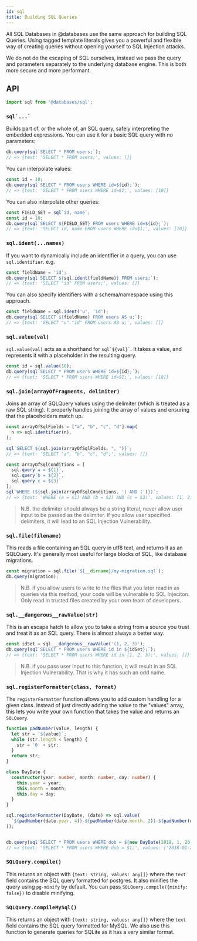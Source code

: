 ```yaml
---
id: sql
title: Building SQL Queries
---
```


All SQL Databases in @databases use the same approach for building SQL Queries. Using tagged template literals gives you a powerful and flexible way of creating queries without opening yourself to SQL Injection attacks.

We do not do the escaping of SQL ourselves, instead we pass the query and parameters separately to the underlying database engine. This is both more secure and more performant.

## API

```ts
import sql from '@databases/sql';
```

### ``` sql`...` ```

Builds part of, or the whole of, an SQL query, safely interpreting the embedded expressions. You can use it for a basic SQL query with no parameters:

```ts
db.query(sql`SELECT * FROM users;`);
// => {text: 'SELECT * FROM users;', values: []}
```

You can interpolate values:

```ts
const id = 10;
db.query(sql`SELECT * FROM users WHERE id=${id};`);
// => {text: 'SELECT * FROM users WHERE id=$1;', values: [10]}
```

You can also interpolate other queries:

```ts
const FIELD_SET = sql`id, name`;
const id = 10;
db.query(sql`SELECT ${FIELD_SET} FROM users WHERE id=${id};`);
// => {text: 'SELECT id, name FROM users WHERE id=$1;', values: [10]}
```

### ``` sql.ident(...names) ```

If you want to dynamically include an identifier in a query, you can use `sql.identifier`. e.g.

```ts
const fieldName = 'id';
db.query(sql`SELECT ${sql.ident(fieldName)} FROM users;`);
// => {text: 'SELECT "id" FROM users;', values: []}
```

You can also specify identifiers with a schema/namespace using this approach.

```ts
const fieldName = sql.ident('u', 'id');
db.query(sql`SELECT ${fieldName} FROM users AS u;`);
// => {text: 'SELECT "u"."id" FROM users AS u;', values: []}
```

### ``` sql.value(val) ```

`sql.value(val)` acts as a shorthand for ``` sql`${val}` ```. It takes a value, and represents it with a placeholder in the resulting query.

```ts
const id = sql.value(10);
db.query(sql`SELECT * FROM users WHERE id=${id};`);
// => {text: 'SELECT * FROM users WHERE id=$1;', values: [10]}
```

### ``` sql.join(arrayOfFragments, delimiter) ```

Joins an array of SQLQuery values using the delimiter (which is treated as a raw SQL string). It properly handles joining the array of values and ensuring that the placeholders match up.

```ts
const arrayOfSqlFields = ["a", "b", "c", "d"].map(
  n => sql.identifier(n),
);

sql`SELECT ${sql.join(arrayOfSqlFields, ", ")}`;
// => {text: 'SELECT "a", "b", "c", "d";', values: []}

const arrayOfSqlConditions = [
  sql.query`a = ${1}`,
  sql.query`b = ${2}`,
  sql.query`c = ${3}`
];
sql`WHERE (${sql.join(arrayOfSqlConditions, ') AND (')})`;
// => {text: 'WHERE (a = $1) AND (b = $2) AND (c = $3)', values: [1, 2, 3]}
```

> N.B. the delimiter should always be a string literal, never allow user input to be passed as the delimiter. If you allow user specified delimiters, it will lead to an SQL Injection Vulnerability.

### ``` sql.file(filename) ```

This reads a file containing an SQL query in utf8 text, and returns it as an SQLQuery. It's generally most useful for large blocks of SQL, like database migrations.

```ts
const migration = sql.file(`${__dirname}/my-migration.sql`);
db.query(migration);
```

> N.B. if you allow users to write to the files that you later read in as queries via this method, your code will be vulnerable to SQL Injeciton. Only read in trusted files created by your own team of developers.

### ``` sql.__dangerous__rawValue(str) ```

This is an escape hatch to allow you to take a string from a source you trust and treat it as an SQL query. There is almost always a better way.

```ts
const idSet = sql.__dangerous__rawValue('(1, 2, 3)');
db.query(sql`SELECT * FROM users WHERE id in ${idSet};`);
// => {text: 'SELECT * FROM users WHERE id in (1, 2, 3);', values: []}
```

> N.B. if you pass user input to this function, it will result in an SQL Injection Vulnerability. That is why it has such an odd name.

### ``` sql.registerFormatter(class, format) ```

The `registerFormatter` function allows you to add custom handling for a given class. Instead of just directly adding the value to the "values" array, this lets you write your own function that takes the value and returns an `SQLQuery`.

```ts
function padNumber(value, length) {
  let str = `${value}`;
  while (str.length < length) {
    str = '0' + str;
  }
  return str;
}

class DayDate {
  constructor(year: number, month: number, day: number) {
    this.year = year;
    this.month = month;
    this.day = day;
  }
}

sql.registerFormatter(DayDate, (date) => sql.value(
  `${padNumber(date.year, 4)}-${padNumber(date.month, 2)}-${padNumber(date.day, 2)}`,
));


db.query(sql`SELECT * FROM users WHERE dob = ${new DayDate(2018, 1, 20)};`);
// => {text: 'SELECT * FROM users WHERE dob = $1;', values: ['2018-01-20']}
```

### ``` SQLQuery.compile() ```

This returns an object with `{text: string, values: any[]}` where the `text` field contains the SQL query formatted for postgres. It also minifies the query using `pg-minify` by default. You can pass `SQLQuery.compile({minify: false})` to disable minifying.

### ``` SQLQuery.compileMySql() ```

This returns an object with `{text: string, values: any[]}` where the `text` field contains the SQL query formatted for MySQL. We also use this function to generate queries for SQLite as it has a very similar format.
